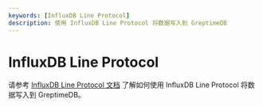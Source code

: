 ```yaml
---
keywords: [InfluxDB Line Protocol]
description: 使用 InfluxDB Line Protocol 将数据写入到 GreptimeDB
---
```


# InfluxDB Line Protocol


请参考 [InfluxDB Line Protocol 文档](../for-iot/influxdb-line-protocol.md) 了解如何使用 InfluxDB Line Protocol 将数据写入到 GreptimeDB。
